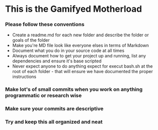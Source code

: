 # This is the Gamifyed Motherload
### Please follow these conventions

- Create a readme.md for each new folder and describe the folder or goals of the folder
- Make you're MD file look like everyone elses in terms of Markdown
- Document what you do in your source code at all times
- Always document how to get your project up and running, list any dependencies and ensure it's base scripted
- Never expect anyone to do anything expect for execut bash.sh at the root of each folder - that will ensure we have documented the proper instructions

### Make lot's of small commits when you work on anything programmatic or research wise
### Make sure your commits are descriptive
### Try and keep this all organized and neat
